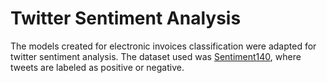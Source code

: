 # Twitter Sentiment Analysis
The models created for electronic invoices classification were adapted for twitter sentiment analysis. The dataset used was [Sentiment140](https://www.kaggle.com/kazanova/sentiment140), where tweets are labeled as positive or negative.
